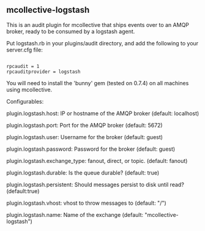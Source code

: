 mcollective-logstash
--------------------

This is an audit plugin for mcollective that ships events over to an AMQP
broker, ready to be consumed by a logstash agent.

Put logstash.rb in your plugins/audit directory, and add the following
to your server.cfg file:

<pre><code>
rpcaudit = 1
rpcauditprovider = logstash
</code></pre>

You will need to install the 'bunny' gem (tested on 0.7.4) on all machines
using mcollective.

Configurables:

plugin.logstash.host: IP or hostname of the AMQP broker (default: localhost)

plugin.logstash.port: Port for the AMQP broker (default: 5672)

plugin.logstash.user: Username for the broker (default: guest)

plugin.logstash.password: Password for the broker (default: guest)

plugin.logstash.exchange_type: fanout, direct, or topic. (default: fanout)

plugin.logstash.durable: Is the queue durable? (default: true)

plugin.logstash.persistent: Should messages persist to disk until read? (default:true)

plugin.logstash.vhost: vhost to throw messages to (default: "/")

plugin.logstash.name: Name of the exchange (default: "mcollective-logstash")
